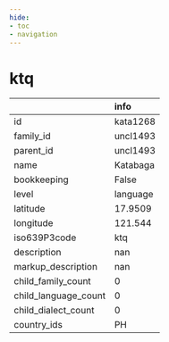 ```yaml
---
hide:
- toc
- navigation
---
```

# ktq
|                      | info     |
|:---------------------|:---------|
| id                   | kata1268 |
| family_id            | uncl1493 |
| parent_id            | uncl1493 |
| name                 | Katabaga |
| bookkeeping          | False    |
| level                | language |
| latitude             | 17.9509  |
| longitude            | 121.544  |
| iso639P3code         | ktq      |
| description          | nan      |
| markup_description   | nan      |
| child_family_count   | 0        |
| child_language_count | 0        |
| child_dialect_count  | 0        |
| country_ids          | PH       |